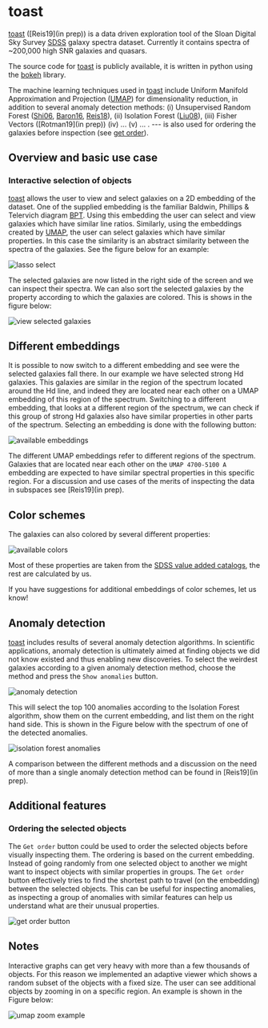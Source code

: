 # toast

[toast](http://138.197.206.129:5010/galaxies) ([Reis19](in prep)) is a data driven exploration tool of the Sloan Digital Sky Survey [SDSS](https://www.sdss.org/) galaxy spectra dataset. Currently it contains spectra of ~200,000 high SNR galaxies and quasars.

The source code for [toast](http://138.197.206.129:5010/galaxies) is publicly available, it is written in python using the [bokeh](https://bokeh.pydata.org/en/latest/) library.

The machine learning techniques used in [toast](http://138.197.206.129:5010/galaxies) include Uniform Manifold Approximation and Projection ([UMAP](https://github.com/lmcinnes/umap)) for dimensionality reduction, in addition to several anomaly detection methods: (i) Unsupervised Random Forest ([Shi06](https://horvath.genetics.ucla.edu/html/RFclustering/RFclustering/RandomForestHorvath.pdf), [Baron16](https://arxiv.org/abs/1611.07526), [Reis18](https://arxiv.org/abs/1711.00022)), (ii) Isolation Forest ([Liu08](https://scikit-learn.org/stable/modules/generated/sklearn.ensemble.IsolationForest.html#id1)), (iii) Fisher Vectors ([Rotman19](in prep)) (iv) ... (v) ... .  --- is also used for ordering the galaxies before inspection (see [get order](#orderSection)).

## Overview and basic use case

### Interactive selection of objects

[toast](http://138.197.206.129:5010/galaxies) allows the user to view and select galaxies on a 2D embedding of the dataset. One of the supplied embedding is the familiar  Baldwin, Phillips & Telervich diagram [BPT](http://adsabs.harvard.edu/abs/1981PASP...93....5B). Using this embedding the user can select and view galaxies which have similar line ratios. Similarly, using the embeddings created by [UMAP](https://github.com/lmcinnes/umap), the user can select galaxies which have similar properties. In this case the similarity is an abstract similarity between the spectra of the galaxies. See the figure below for an example:

![lasso select](lasso_png.png)

The selected galaxies are now listed in the right side of the screen and we can inspect their spectra. We can also sort the selected galaxies by the property according to which the galaxies are colored. This is shows in the figure below:

![view selected galaxies](view_selected.png)


## Different embeddings

It is possible to now switch to a different embedding and see were the selected galaxies fall there. In our example we have selected strong Hd galaxies. This galaxies are similar in the region of the spectrum located around the Hd line, and indeed they are located near each other on a UMAP embedding of this region of the spectrum. Switching to a different embedding, that looks at a different region of the spectrum, we can check if this group of strong Hd galaxies  also have similar properties in other parts of the spectrum. Selecting an embedding is done with the following button:

![available embeddings](embeds.png)

The different UMAP embeddings refer to different regions of the spectrum. Galaxies that are located  near each other on the ```UMAP 4700-5100 A``` embedding are expected to have similar spectral properties in this specific region.  For a discussion and use cases of the merits of inspecting the data in subspaces see [Reis19](in prep).

## Color schemes

The galaxies can also colored by several different properties:

![available colors](colors.png)

Most of these properties are taken from the [SDSS value added catalogs](https://www.sdss.org/dr14/data_access/value-added-catalogs/), the rest are calculated by us.

If you have suggestions for additional embeddings of color schemes, let us know!

## Anomaly detection

[toast](http://138.197.206.129:5010/galaxies) includes results of several anomaly detection algorithms. In scientific applications, anomaly detection is ultimately aimed at finding objects  we did not know existed and thus enabling new discoveries. To select the weirdest galaxies according to a given anomaly detection method, choose the method and press the ```Show anomalies``` button.

![anomaly detection](show_anomalies.png)

This will select the top 100 anomalies according to the Isolation Forest algorithm, show them on the current embedding, and list them on the right hand side. This is shown in the Figure below with the spectrum of one of the detected anomalies.

![isolation forest anomalies](isf_anomalies.png)

A comparison between the different methods and a discussion on the need of more than a single anomaly detection method can be found in [Reis19](in prep).

## Additional features

### <a id="orderSection"></a> Ordering the selected objects


The ```Get order``` button could be used to order the selected objects before visually inspecting them. The ordering is based on the current embedding. Instead of going randomly from one selected object to another we might want to inspect objects with similar properties in groups. The ```Get order``` button effectively tries to find the shortest path to travel (on the embedding) between the selected objects.
This can be useful for inspecting anomalies, as inspecting a group of anomalies with similar features can help us understand what are their unusual properties.

![get order button](order.png)

## Notes

Interactive graphs can get very heavy with more than  a few thousands of objects. For this reason we implemented an adaptive viewer which shows a random subset of the objects with a fixed size. The user can see additional objects by zooming in on a specific region. An example is shown in the Figure below:

![umap zoom example](umap_zoom.png)

